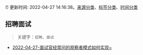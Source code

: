 :alarm_clock: 更新时间: 2022-04-27 14:16:38。[来源分类](../README.md)、[标签分类](../TAGS.md)、[时间分类](../TIMELINE.md)

## 招聘面试


> 关键字：`招聘`、`面试`



- [2022-04-27-面试官经常问的观察者模式如何实现~](https://toutiao.io/k/gpjpjm8) 